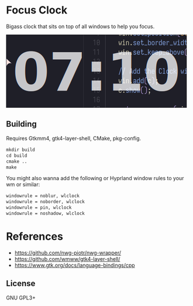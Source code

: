 # Focus Clock

Bigass clock that sits on top of all windows to help you focus.

![Screenshot](./.github/screenshot.png)

## Building

Requires Gtkmm4, gtk4-layer-shell, CMake, pkg-config.

```
mkdir build
cd build
cmake ..
make
```

You might also wanna add the following or Hyprland window rules to your wm or similar:

```
windowrule = noblur, wlclock
windowrule = noborder, wlclock
windowrule = pin, wlclock
windowrule = noshadow, wlclock
```

# References

- https://github.com/nwg-piotr/nwg-wrapper/
- https://github.com/wmww/gtk4-layer-shell/
- https://www.gtk.org/docs/language-bindings/cpp

## License

GNU GPL3+
